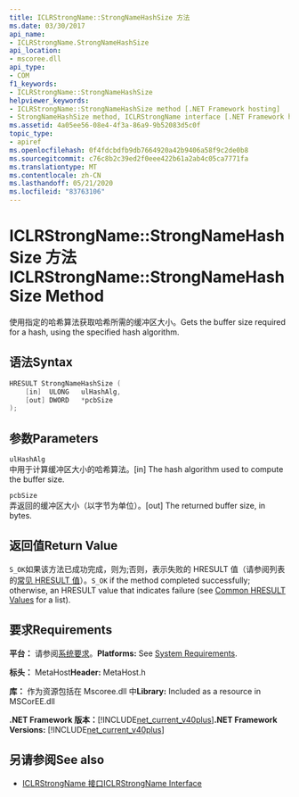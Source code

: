 ```yaml
---
title: ICLRStrongName::StrongNameHashSize 方法
ms.date: 03/30/2017
api_name:
- ICLRStrongName.StrongNameHashSize
api_location:
- mscoree.dll
api_type:
- COM
f1_keywords:
- ICLRStrongName::StrongNameHashSize
helpviewer_keywords:
- ICLRStrongName::StrongNameHashSize method [.NET Framework hosting]
- StrongNameHashSize method, ICLRStrongName interface [.NET Framework hosting]
ms.assetid: 4a05ee56-08e4-4f3a-86a9-9b52083d5c0f
topic_type:
- apiref
ms.openlocfilehash: 0f4fdcbdfb9db7664920a42b9406a58f9c2de0b8
ms.sourcegitcommit: c76c8b2c39ed2f0eee422b61a2ab4c05ca7771fa
ms.translationtype: MT
ms.contentlocale: zh-CN
ms.lasthandoff: 05/21/2020
ms.locfileid: "83763106"
---
```

# <a name="iclrstrongnamestrongnamehashsize-method"></a><span data-ttu-id="526c2-102">ICLRStrongName::StrongNameHashSize 方法</span><span class="sxs-lookup"><span data-stu-id="526c2-102">ICLRStrongName::StrongNameHashSize Method</span></span>
<span data-ttu-id="526c2-103">使用指定的哈希算法获取哈希所需的缓冲区大小。</span><span class="sxs-lookup"><span data-stu-id="526c2-103">Gets the buffer size required for a hash, using the specified hash algorithm.</span></span>  
  
## <a name="syntax"></a><span data-ttu-id="526c2-104">语法</span><span class="sxs-lookup"><span data-stu-id="526c2-104">Syntax</span></span>  
  
```cpp  
HRESULT StrongNameHashSize (  
    [in]  ULONG   ulHashAlg,  
    [out] DWORD   *pcbSize  
);  
```  
  
## <a name="parameters"></a><span data-ttu-id="526c2-105">参数</span><span class="sxs-lookup"><span data-stu-id="526c2-105">Parameters</span></span>  
 `ulHashAlg`  
 <span data-ttu-id="526c2-106">中用于计算缓冲区大小的哈希算法。</span><span class="sxs-lookup"><span data-stu-id="526c2-106">[in] The hash algorithm used to compute the buffer size.</span></span>  
  
 `pcbSize`  
 <span data-ttu-id="526c2-107">弄返回的缓冲区大小（以字节为单位）。</span><span class="sxs-lookup"><span data-stu-id="526c2-107">[out] The returned buffer size, in bytes.</span></span>  
  
## <a name="return-value"></a><span data-ttu-id="526c2-108">返回值</span><span class="sxs-lookup"><span data-stu-id="526c2-108">Return Value</span></span>  
 <span data-ttu-id="526c2-109">`S_OK`如果该方法已成功完成，则为;否则，表示失败的 HRESULT 值（请参阅列表的[常见 HRESULT 值](/windows/win32/seccrypto/common-hresult-values)）。</span><span class="sxs-lookup"><span data-stu-id="526c2-109">`S_OK` if the method completed successfully; otherwise, an HRESULT value that indicates failure (see [Common HRESULT Values](/windows/win32/seccrypto/common-hresult-values) for a list).</span></span>  
  
## <a name="requirements"></a><span data-ttu-id="526c2-110">要求</span><span class="sxs-lookup"><span data-stu-id="526c2-110">Requirements</span></span>  
 <span data-ttu-id="526c2-111">**平台：** 请参阅[系统要求](../../get-started/system-requirements.md)。</span><span class="sxs-lookup"><span data-stu-id="526c2-111">**Platforms:** See [System Requirements](../../get-started/system-requirements.md).</span></span>  
  
 <span data-ttu-id="526c2-112">**标头：** MetaHost</span><span class="sxs-lookup"><span data-stu-id="526c2-112">**Header:** MetaHost.h</span></span>  
  
 <span data-ttu-id="526c2-113">**库：** 作为资源包括在 Mscoree.dll 中</span><span class="sxs-lookup"><span data-stu-id="526c2-113">**Library:** Included as a resource in MSCorEE.dll</span></span>  
  
 <span data-ttu-id="526c2-114">**.NET Framework 版本：**[!INCLUDE[net_current_v40plus](../../../../includes/net-current-v40plus-md.md)]</span><span class="sxs-lookup"><span data-stu-id="526c2-114">**.NET Framework Versions:** [!INCLUDE[net_current_v40plus](../../../../includes/net-current-v40plus-md.md)]</span></span>  
  
## <a name="see-also"></a><span data-ttu-id="526c2-115">另请参阅</span><span class="sxs-lookup"><span data-stu-id="526c2-115">See also</span></span>

- [<span data-ttu-id="526c2-116">ICLRStrongName 接口</span><span class="sxs-lookup"><span data-stu-id="526c2-116">ICLRStrongName Interface</span></span>](iclrstrongname-interface.md)
